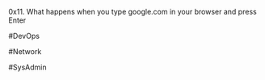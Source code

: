 0x11. What happens when you type google.com in your browser and press Enter

#DevOps

#Network

#SysAdmin
